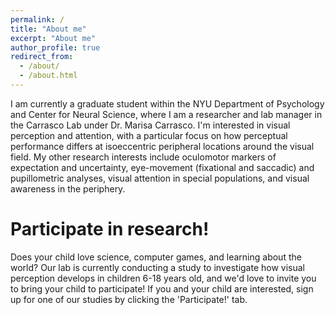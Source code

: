 ```yaml
---
permalink: /
title: "About me"
excerpt: "About me"
author_profile: true
redirect_from: 
  - /about/
  - /about.html
---
```


I am currently a graduate student within the NYU Department of Psychology and Center for Neural Science, where I am a researcher and lab manager in the Carrasco Lab under Dr. Marisa Carrasco. I'm interested in visual perception and attention, with a particular focus on how perceptual performance differs at isoeccentric peripheral locations around the visual field. My other research interests include  oculomotor markers of expectation and uncertainty, eye-movement (fixational and saccadic) and pupillometric analyses, visual attention in special populations, and visual awareness in the periphery. 

Participate in research! 
======
Does your child love science, computer games, and learning about the world? Our lab is currently conducting a study to investigate how visual perception develops in children 6-18 years old, and we'd love to invite you to bring your child to participate! If you and your child are interested, sign up for one of our studies by clicking the 'Participate!' tab. 

